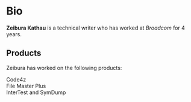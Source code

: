 # Bio

**Zeibura Kathau** is a technical writer who has worked at *Broadcom* for 4 years.

## Products

Zeibura has worked on the following products:

Code4z  
File Master Plus  
InterTest and SymDump
